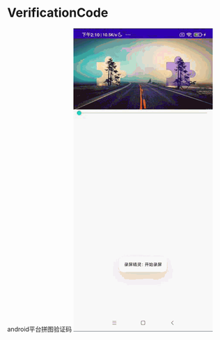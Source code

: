 # VerificationCode
android平台拼图验证码
![image](https://github.com/DenisWW/VerificationCode/blob/master/gif/20200430141035.gif)
